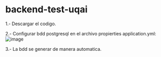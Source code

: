 # backend-test-uqai
1.- Descargar el codigo.

2.- Configurar bdd postgresql en el archivo propierties application.yml:
  ![image](https://user-images.githubusercontent.com/62367756/215462271-d4efd026-a17f-43a5-a2c2-03e5fbc71d33.png)
  
3.- La bdd se generar de manera automatica.
 
